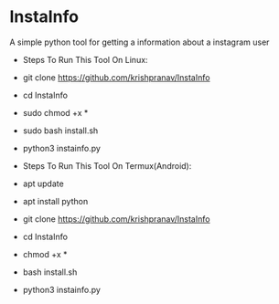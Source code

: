 # InstaInfo
A simple python tool for getting a information about a instagram user

- Steps To Run This Tool On Linux:
- git clone https://github.com/krishpranav/InstaInfo
- cd InstaInfo
- sudo chmod +x *
- sudo bash install.sh
- python3 instainfo.py 

- Steps To Run This Tool On Termux(Android):
- apt update
- apt install python
- git clone https://github.com/krishpranav/InstaInfo
- cd InstaInfo
- chmod +x *
- bash install.sh
- python3 instainfo.py 
